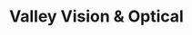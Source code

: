 ---
title: "Valley Vision & Optical"
url: /mount-vernon/valley-vision-and-optical/
shop: optician
---
